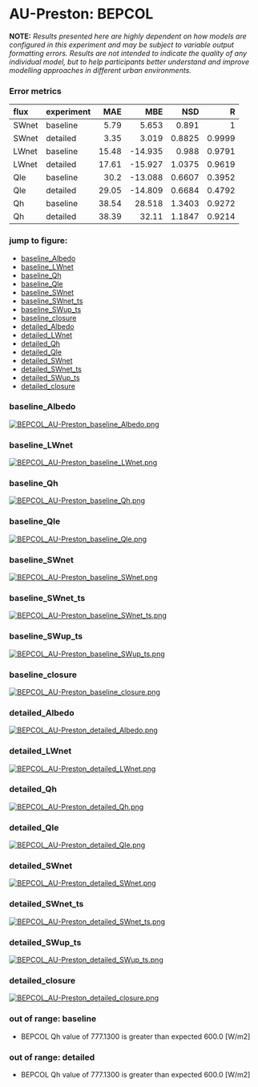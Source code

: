 # AU-Preston: BEPCOL

**NOTE:** *Results presented here are highly dependent on how models are configured in this experiment and may be subject to variable output formatting errors. Results are not intended to indicate the quality of any individual model, but to help participants better understand and improve modelling approaches in different urban environments.*

### Error metrics
| flux   | experiment   |   MAE |     MBE |    NSD |      R |
|:-------|:-------------|------:|--------:|-------:|-------:|
| SWnet  | baseline     |  5.79 |   5.653 | 0.891  | 1      |
| SWnet  | detailed     |  3.35 |   3.019 | 0.8825 | 0.9999 |
| LWnet  | baseline     | 15.48 | -14.935 | 0.988  | 0.9791 |
| LWnet  | detailed     | 17.61 | -15.927 | 1.0375 | 0.9619 |
| Qle    | baseline     | 30.2  | -13.088 | 0.6607 | 0.3952 |
| Qle    | detailed     | 29.05 | -14.809 | 0.6684 | 0.4792 |
| Qh     | baseline     | 38.54 |  28.518 | 1.3403 | 0.9272 |
| Qh     | detailed     | 38.39 |  32.11  | 1.1847 | 0.9214 |

### jump to figure:
 - [baseline_Albedo](#baseline_albedo)
 - [baseline_LWnet](#baseline_lwnet)
 - [baseline_Qh](#baseline_qh)
 - [baseline_Qle](#baseline_qle)
 - [baseline_SWnet](#baseline_swnet)
 - [baseline_SWnet_ts](#baseline_swnet_ts)
 - [baseline_SWup_ts](#baseline_swup_ts)
 - [baseline_closure](#baseline_closure)
 - [detailed_Albedo](#detailed_albedo)
 - [detailed_LWnet](#detailed_lwnet)
 - [detailed_Qh](#detailed_qh)
 - [detailed_Qle](#detailed_qle)
 - [detailed_SWnet](#detailed_swnet)
 - [detailed_SWnet_ts](#detailed_swnet_ts)
 - [detailed_SWup_ts](#detailed_swup_ts)
 - [detailed_closure](#detailed_closure)

### <a name="baseline_albedo"></a>baseline_Albedo
[![BEPCOL_AU-Preston_baseline_Albedo.png](BEPCOL_AU-Preston_baseline_Albedo.png)](BEPCOL_AU-Preston_baseline_Albedo.png)

### <a name="baseline_lwnet"></a>baseline_LWnet
[![BEPCOL_AU-Preston_baseline_LWnet.png](BEPCOL_AU-Preston_baseline_LWnet.png)](BEPCOL_AU-Preston_baseline_LWnet.png)

### <a name="baseline_qh"></a>baseline_Qh
[![BEPCOL_AU-Preston_baseline_Qh.png](BEPCOL_AU-Preston_baseline_Qh.png)](BEPCOL_AU-Preston_baseline_Qh.png)

### <a name="baseline_qle"></a>baseline_Qle
[![BEPCOL_AU-Preston_baseline_Qle.png](BEPCOL_AU-Preston_baseline_Qle.png)](BEPCOL_AU-Preston_baseline_Qle.png)

### <a name="baseline_swnet"></a>baseline_SWnet
[![BEPCOL_AU-Preston_baseline_SWnet.png](BEPCOL_AU-Preston_baseline_SWnet.png)](BEPCOL_AU-Preston_baseline_SWnet.png)

### <a name="baseline_swnet_ts"></a>baseline_SWnet_ts
[![BEPCOL_AU-Preston_baseline_SWnet_ts.png](BEPCOL_AU-Preston_baseline_SWnet_ts.png)](BEPCOL_AU-Preston_baseline_SWnet_ts.png)

### <a name="baseline_swup_ts"></a>baseline_SWup_ts
[![BEPCOL_AU-Preston_baseline_SWup_ts.png](BEPCOL_AU-Preston_baseline_SWup_ts.png)](BEPCOL_AU-Preston_baseline_SWup_ts.png)

### <a name="baseline_closure"></a>baseline_closure
[![BEPCOL_AU-Preston_baseline_closure.png](BEPCOL_AU-Preston_baseline_closure.png)](BEPCOL_AU-Preston_baseline_closure.png)

### <a name="detailed_albedo"></a>detailed_Albedo
[![BEPCOL_AU-Preston_detailed_Albedo.png](BEPCOL_AU-Preston_detailed_Albedo.png)](BEPCOL_AU-Preston_detailed_Albedo.png)

### <a name="detailed_lwnet"></a>detailed_LWnet
[![BEPCOL_AU-Preston_detailed_LWnet.png](BEPCOL_AU-Preston_detailed_LWnet.png)](BEPCOL_AU-Preston_detailed_LWnet.png)

### <a name="detailed_qh"></a>detailed_Qh
[![BEPCOL_AU-Preston_detailed_Qh.png](BEPCOL_AU-Preston_detailed_Qh.png)](BEPCOL_AU-Preston_detailed_Qh.png)

### <a name="detailed_qle"></a>detailed_Qle
[![BEPCOL_AU-Preston_detailed_Qle.png](BEPCOL_AU-Preston_detailed_Qle.png)](BEPCOL_AU-Preston_detailed_Qle.png)

### <a name="detailed_swnet"></a>detailed_SWnet
[![BEPCOL_AU-Preston_detailed_SWnet.png](BEPCOL_AU-Preston_detailed_SWnet.png)](BEPCOL_AU-Preston_detailed_SWnet.png)

### <a name="detailed_swnet_ts"></a>detailed_SWnet_ts
[![BEPCOL_AU-Preston_detailed_SWnet_ts.png](BEPCOL_AU-Preston_detailed_SWnet_ts.png)](BEPCOL_AU-Preston_detailed_SWnet_ts.png)

### <a name="detailed_swup_ts"></a>detailed_SWup_ts
[![BEPCOL_AU-Preston_detailed_SWup_ts.png](BEPCOL_AU-Preston_detailed_SWup_ts.png)](BEPCOL_AU-Preston_detailed_SWup_ts.png)

### <a name="detailed_closure"></a>detailed_closure
[![BEPCOL_AU-Preston_detailed_closure.png](BEPCOL_AU-Preston_detailed_closure.png)](BEPCOL_AU-Preston_detailed_closure.png)

### out of range: baseline

 - BEPCOL Qh value of 777.1300 is greater than expected 600.0 [W/m2]

### out of range: detailed

 - BEPCOL Qh value of 777.1300 is greater than expected 600.0 [W/m2]

